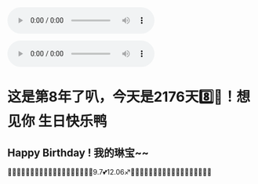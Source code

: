 
<!DOCTYPE html>
<html lang="en" >
<head>
<meta charset="UTF-8">
<meta http-equiv="Cache-Control" content="no-transform" /> 
<meta http-equiv="Cache-Control" content="no-siteapp" />
<meta name="viewport" content="width=device-width,initial-scale=1.0,user-scalable=yes" />
<title>毛毛~生日快乐！！！</title>
<title>Happy Birthday!</title>
<!-- 鼠标点击爱心效果 -->
<script src="https://blog-static.cnblogs.com/files/axqa/emojiCursor.js"></script> 

<link rel="stylesheet" href="css/style.css">

</head>


<body>
<audio controls autoplay="autoplay" loop="loop"><source src="1.mp3" type="audio/mpeg" /></audio>


<audio src="../kaixin/想见你想见你想见你.mp3" loop="loop" controls="controls" autoplay="autoplay"></audio>

<bokeh></bokeh>
<bokeh></bokeh>
<bokeh></bokeh>
<bokeh></bokeh>
<bokeh></bokeh>
<bokeh></bokeh>
<bokeh></bokeh>
<bokeh></bokeh>
<bokeh></bokeh>
<bokeh></bokeh>
<bokeh></bokeh>
<bokeh></bokeh>
<bokeh></bokeh>
<bokeh></bokeh>
<bokeh></bokeh>
<bokeh></bokeh>
<bokeh></bokeh>
<bokeh></bokeh>
<bokeh></bokeh>
<bokeh></bokeh>
<bokeh></bokeh>
<bokeh></bokeh>
<bokeh></bokeh>
<bokeh></bokeh>
<bokeh></bokeh>
<bokeh></bokeh>
<bokeh></bokeh>
<bokeh></bokeh>
<bokeh></bokeh>
<bokeh></bokeh>
<bokeh></bokeh>
<bokeh></bokeh>
<bokeh></bokeh>
<bokeh></bokeh>
<bokeh></bokeh>
<bokeh></bokeh>
<bokeh></bokeh>
<bokeh></bokeh>
<bokeh></bokeh>
<bokeh></bokeh>
<bokeh></bokeh>
<bokeh></bokeh>
<bokeh></bokeh>
<bokeh></bokeh>
<bokeh></bokeh>
<bokeh></bokeh>
<bokeh></bokeh>
<bokeh></bokeh>
<bokeh></bokeh>
</body>


<div class="mobile"></div>
<div class="pyro">
<div class="before"></div>
<div class="after"></div>
</div>
<h1>这是第8年了叭，今天是2176天8️⃣🙈！想见你 生日快乐鸭</h1>
<h2>Happy Birthday ! 我的琳宝~~</h2>
<span>🎉🎉🎉🎉🎉🎉🎉🎉🎉🎉🎉🎉🎉🎉🎉🎉🎉🎉♍9.7💕12.06♐🎉🎉🎉🎉🎉🎉🎉🎉🎉🎉🎉🎉🎉🎉🎉🎉🎉🎉</span>
<div class="candle">
<div id="flame" class="lit"></div>
</div>

<div class="cake"></div>
<div class="plate"></div>

</html>
